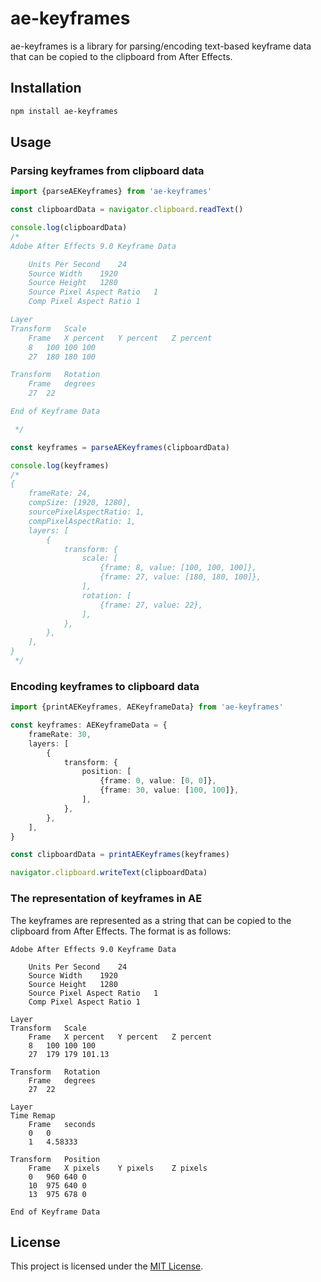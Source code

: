 # ae-keyframes

ae-keyframes is a library for parsing/encoding text-based keyframe data that can be copied to the clipboard from After Effects.

## Installation

```bash
npm install ae-keyframes
```

## Usage

### Parsing keyframes from clipboard data

```ts
import {parseAEKeyframes} from 'ae-keyframes'

const clipboardData = navigator.clipboard.readText()

console.log(clipboardData)
/*
Adobe After Effects 9.0 Keyframe Data

	Units Per Second	24
	Source Width	1920
	Source Height	1280
	Source Pixel Aspect Ratio	1
	Comp Pixel Aspect Ratio	1

Layer
Transform	Scale
	Frame	X percent	Y percent	Z percent
	8	100	100	100
	27	180 180 100

Transform	Rotation
	Frame	degrees
	27	22

End of Keyframe Data

 */

const keyframes = parseAEKeyframes(clipboardData)

console.log(keyframes)
/*
{
	frameRate: 24,
	compSize: [1920, 1280],
	sourcePixelAspectRatio: 1,
	compPixelAspectRatio: 1,
	layers: [
		{
			transform: {
				scale: [
					{frame: 8, value: [100, 100, 100]},
					{frame: 27, value: [180, 180, 100]},
				],
				rotation: [
					{frame: 27, value: 22},
				],
			},
		},
	],
}
 */
```

### Encoding keyframes to clipboard data

```ts
import {printAEKeyframes, AEKeyframeData} from 'ae-keyframes'

const keyframes: AEKeyframeData = {
	frameRate: 30,
	layers: [
		{
			transform: {
				position: [
					{frame: 0, value: [0, 0]},
					{frame: 30, value: [100, 100]},
				],
			},
		},
	],
}

const clipboardData = printAEKeyframes(keyframes)

navigator.clipboard.writeText(clipboardData)
```

### The representation of keyframes in AE

The keyframes are represented as a string that can be copied to the clipboard from After Effects. The format is as follows:

```
Adobe After Effects 9.0 Keyframe Data

	Units Per Second	24
	Source Width	1920
	Source Height	1280
	Source Pixel Aspect Ratio	1
	Comp Pixel Aspect Ratio	1

Layer
Transform	Scale
	Frame	X percent	Y percent	Z percent
	8	100	100	100
	27	179	179	101.13

Transform	Rotation
	Frame	degrees
	27	22

Layer
Time Remap
	Frame	seconds
	0	0
	1	4.58333

Transform	Position
	Frame	X pixels	Y pixels	Z pixels
	0	960	640	0
	10	975	640	0
	13	975	678	0

End of Keyframe Data
```

## License

This project is licensed under the [MIT License](LICENSE).

```

```
